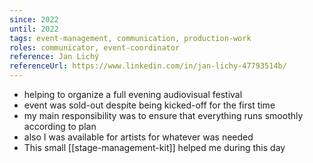 ```yaml
---
since: 2022
until: 2022
tags: event-management, communication, production-work
roles: communicator, event-coordinator
reference: Jan Lichý
referenceUrl: https://www.linkedin.com/in/jan-lichy-47793514b/
---
```


- helping to organize a full evening audiovisual festival
- event was sold-out despite being kicked-off for the first time
- my main responsibility was to ensure that everything runs smoothly according to plan
- also I was available for artists for whatever was needed
- This small [[stage-management-kit]] helped me during this day